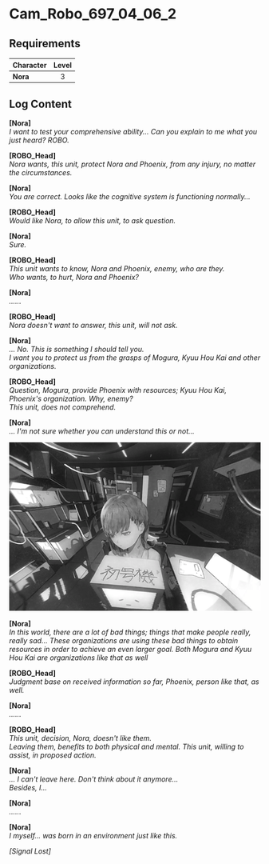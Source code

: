 # Cam_Robo_697_04_06_2
## Requirements
|Character|Level|
|---------|:---:|
|**Nora** |  3  |

## Log Content
**[Nora]**<br>
*I want to test your comprehensive ability... Can you explain to me what you just heard? ROBO.*

**[ROBO_Head]**<br>
*Nora wants, this unit, protect Nora and Phoenix, from any injury, no matter the circumstances.*

**[Nora]**<br>
*You are correct. Looks like the cognitive system is functioning normally...*

**[ROBO_Head]**<br>
*Would like Nora, to allow this unit, to ask question.*

**[Nora]**<br>
*Sure.*

**[ROBO_Head]**<br>
*This unit wants to know, Nora and Phoenix, enemy, who are they.<br>
Who wants, to hurt, Nora and Phoenix?*

**[Nora]**<br>
*......*

**[ROBO_Head]**<br>
*Nora doesn't want to answer, this unit, will not ask.*

**[Nora]**<br>
*... No. This is something I should tell you.<br>
I want you to protect us from the grasps of Mogura, Kyuu Hou Kai and other organizations.*

**[ROBO_Head]**<br>
*Question, Mogura, provide Phoenix with resources; Kyuu Hou Kai, Phoenix's organization. Why, enemy?<br>
This unit, does not comprehend.*

**[Nora]**<br>
*... I'm not sure whether you can understand this or not...*

![noos0601.png](./attachments/noos0601.png)

**[Nora]**<br>
*In this world, there are a lot of bad things; things that make people really, really sad... These organizations are using these bad things to obtain resources in order to achieve an even larger goal. Both Mogura and Kyuu Hou Kai are organizations like that as well*

**[ROBO_Head]**<br>
*Judgment base on received information so far, Phoenix, person like that, as well.*

**[Nora]**<br>
*......*

**[ROBO_Head]**<br>
*This unit, decision, Nora, doesn't like them.<br>
Leaving them, benefits to both physical and mental. This unit, willing to assist, in proposed action.*

**[Nora]**<br>
*... I can't leave here. Don't think about it anymore...<br>
Besides, I...*

**[Nora]**<br>
*......*

**[Nora]**<br>
*I myself... was born in an environment just like this.*

*[Signal Lost]*
